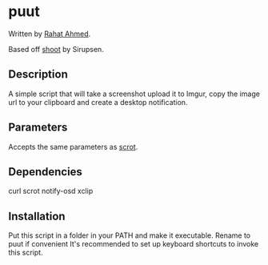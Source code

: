# puut


Written by [Rahat Ahmed](http://rahatah.me/d).

Based off [shoot](http://sirupsen.com/a-simple-imgur-bash-screenshot-utility/) by Sirupsen.

## Description
A simple script that will take a screenshot
upload it to Imgur, copy the image url to your clipboard
and create a desktop notification.

## Parameters
Accepts the same parameters as [scrot](http://pwet.fr/man/linux/commandes/scrot).

## Dependencies
curl scrot notify-osd xclip

## Installation
Put this script in a folder in your PATH
and make it executable. Rename to puut if convenient
It's recommended to set up keyboard shortcuts to invoke
this script.